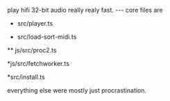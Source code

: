 play hifi 32-bit audio really realy fast.
--- core files are 

* src/player.ts

* src/load-sort-midi.ts

** js/src/proc2.ts

*js/src/fetchworker.ts

*src/install.ts

everything else were mostly just procrastination.
